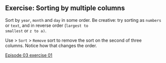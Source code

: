 ## Exercise: Sorting by multiple columns

Sort by <code>year</code>, <code>month</code> and <code>day</code> in some order. Be creative: try sorting as <code>numbers</code> or <code>text</code>, and in reverse order (<code>largest to smallest</code> or <code>z to a)</code>.

Use > <code>Sort</code> > <code>Remove</code> sort to remove the sort on the second of three columns. Notice how that changes the order.

[Episode 03 exercise 01](Episode03_ex01.md)
